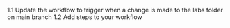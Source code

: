 1.1 Update the workflow to trigger when a change is made to the labs folder on main branch
1.2 Add steps to your workflow
